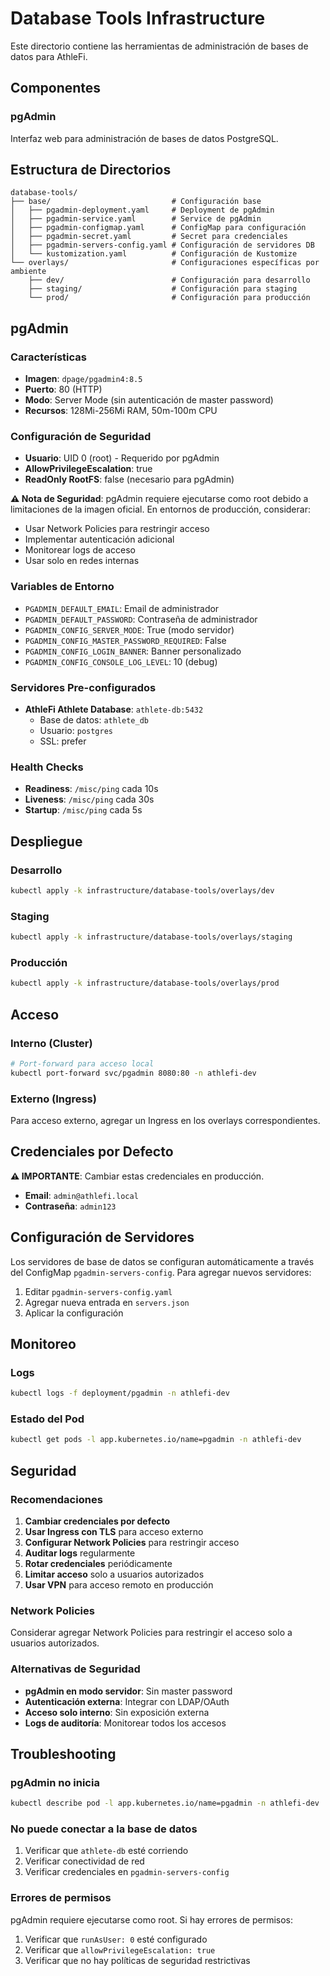 # Database Tools Infrastructure

Este directorio contiene las herramientas de administración de bases de datos para AthleFi.

## Componentes

### pgAdmin
Interfaz web para administración de bases de datos PostgreSQL.

## Estructura de Directorios

```
database-tools/
├── base/                           # Configuración base
│   ├── pgadmin-deployment.yaml     # Deployment de pgAdmin
│   ├── pgadmin-service.yaml        # Service de pgAdmin
│   ├── pgadmin-configmap.yaml      # ConfigMap para configuración
│   ├── pgadmin-secret.yaml         # Secret para credenciales
│   ├── pgadmin-servers-config.yaml # Configuración de servidores DB
│   └── kustomization.yaml          # Configuración de Kustomize
└── overlays/                       # Configuraciones específicas por ambiente
    ├── dev/                        # Configuración para desarrollo
    ├── staging/                    # Configuración para staging
    └── prod/                       # Configuración para producción
```

## pgAdmin

### Características
- **Imagen**: `dpage/pgadmin4:8.5`
- **Puerto**: 80 (HTTP)
- **Modo**: Server Mode (sin autenticación de master password)
- **Recursos**: 128Mi-256Mi RAM, 50m-100m CPU

### Configuración de Seguridad
- **Usuario**: UID 0 (root) - Requerido por pgAdmin
- **AllowPrivilegeEscalation**: true
- **ReadOnly RootFS**: false (necesario para pgAdmin)

**⚠️ Nota de Seguridad**: pgAdmin requiere ejecutarse como root debido a limitaciones de la imagen oficial. En entornos de producción, considerar:
- Usar Network Policies para restringir acceso
- Implementar autenticación adicional
- Monitorear logs de acceso
- Usar solo en redes internas

### Variables de Entorno
- `PGADMIN_DEFAULT_EMAIL`: Email de administrador
- `PGADMIN_DEFAULT_PASSWORD`: Contraseña de administrador
- `PGADMIN_CONFIG_SERVER_MODE`: True (modo servidor)
- `PGADMIN_CONFIG_MASTER_PASSWORD_REQUIRED`: False
- `PGADMIN_CONFIG_LOGIN_BANNER`: Banner personalizado
- `PGADMIN_CONFIG_CONSOLE_LOG_LEVEL`: 10 (debug)

### Servidores Pre-configurados
- **AthleFi Athlete Database**: `athlete-db:5432`
  - Base de datos: `athlete_db`
  - Usuario: `postgres`
  - SSL: prefer

### Health Checks
- **Readiness**: `/misc/ping` cada 10s
- **Liveness**: `/misc/ping` cada 30s
- **Startup**: `/misc/ping` cada 5s

## Despliegue

### Desarrollo
```bash
kubectl apply -k infrastructure/database-tools/overlays/dev
```

### Staging
```bash
kubectl apply -k infrastructure/database-tools/overlays/staging
```

### Producción
```bash
kubectl apply -k infrastructure/database-tools/overlays/prod
```

## Acceso

### Interno (Cluster)
```bash
# Port-forward para acceso local
kubectl port-forward svc/pgadmin 8080:80 -n athlefi-dev
```

### Externo (Ingress)
Para acceso externo, agregar un Ingress en los overlays correspondientes.

## Credenciales por Defecto

**⚠️ IMPORTANTE**: Cambiar estas credenciales en producción.

- **Email**: `admin@athlefi.local`
- **Contraseña**: `admin123`

## Configuración de Servidores

Los servidores de base de datos se configuran automáticamente a través del ConfigMap `pgadmin-servers-config`. Para agregar nuevos servidores:

1. Editar `pgadmin-servers-config.yaml`
2. Agregar nueva entrada en `servers.json`
3. Aplicar la configuración

## Monitoreo

### Logs
```bash
kubectl logs -f deployment/pgadmin -n athlefi-dev
```

### Estado del Pod
```bash
kubectl get pods -l app.kubernetes.io/name=pgadmin -n athlefi-dev
```

## Seguridad

### Recomendaciones
1. **Cambiar credenciales por defecto**
2. **Usar Ingress con TLS** para acceso externo
3. **Configurar Network Policies** para restringir acceso
4. **Auditar logs** regularmente
5. **Rotar credenciales** periódicamente
6. **Limitar acceso** solo a usuarios autorizados
7. **Usar VPN** para acceso remoto en producción

### Network Policies
Considerar agregar Network Policies para restringir el acceso solo a usuarios autorizados.

### Alternativas de Seguridad
- **pgAdmin en modo servidor**: Sin master password
- **Autenticación externa**: Integrar con LDAP/OAuth
- **Acceso solo interno**: Sin exposición externa
- **Logs de auditoría**: Monitorear todos los accesos

## Troubleshooting

### pgAdmin no inicia
```bash
kubectl describe pod -l app.kubernetes.io/name=pgadmin -n athlefi-dev
```

### No puede conectar a la base de datos
1. Verificar que `athlete-db` esté corriendo
2. Verificar conectividad de red
3. Verificar credenciales en `pgadmin-servers-config`

### Errores de permisos
pgAdmin requiere ejecutarse como root. Si hay errores de permisos:
1. Verificar que `runAsUser: 0` esté configurado
2. Verificar que `allowPrivilegeEscalation: true`
3. Verificar que no hay políticas de seguridad restrictivas 